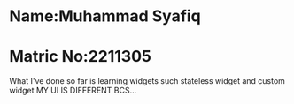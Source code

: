 # Name:Muhammad Syafiq
# Matric No:2211305

What I've done so far is learning widgets such stateless widget and custom widget
  MY UI IS DIFFERENT BCS...
